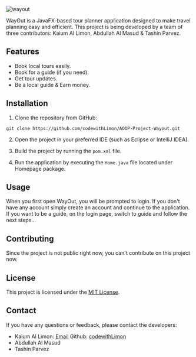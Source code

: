 ![wayout](https://github.com/codewithLimon/AOOP-Project-Wayout/blob/Main/src/main/resources/wayout/files/images/Logo.png?raw=true)

WayOut is a JavaFX-based tour planner application designed to make travel planning easy and efficient. This project is being developed by a team of three contributors: Kaium Al Limon, Abdullah Al Masud & Tashin Parvez.

## Features

- Book local tours easily.
- Book for a guide (if you need).
- Get tour updates.
- Be a local guide & Earn money.

## Installation

1. Clone the repository from GitHub: 
  ```
  git clone https://github.com/codewithLimon/AOOP-Project-Wayout.git
  ```
  
2. Open the project in your preferred IDE (such as Eclipse or IntelliJ IDEA).

3. Build the project by running the `pom.xml` file.

4. Run the application by executing the `Home.java` file located under Homepage package.

## Usage

When you first open WayOut, you will be prompted to login. If you don't have any account simply create an account and continue to the application. 
If you want to be a guide, on the login page, switch to guide and follow the next steps...

## Contributing

Since the project is not public right now, you can't contribute on this project now.

## License

This project is licensed under the [MIT License](https://github.com/<username>/<repository>/blob/main/LICENSE). 

## Contact

If you have any questions or feedback, please contact the developers:

- Kaium Al Limon: [Email](mailto:limon.3cs@gmail.com)  Github: [codewithLimon](https://github.com/codewithLimon)
- Abdullah Al Masud
- Tashin Parvez

